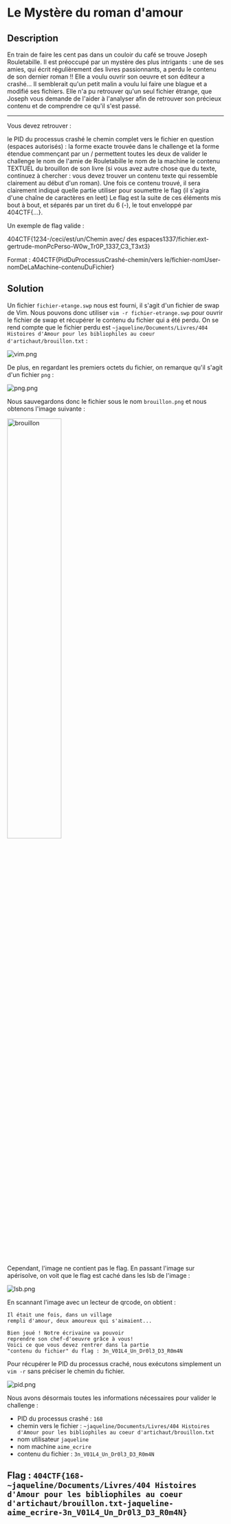 # Le Mystère du roman d'amour

## Description

En train de faire les cent pas dans un couloir du café se trouve Joseph Rouletabille. Il est préoccupé par un mystère des plus intrigants : une de ses amies, qui écrit régulièrement des livres passionnants, a perdu le contenu de son dernier roman !! Elle a voulu ouvrir son oeuvre et son éditeur a crashé... Il semblerait qu'un petit malin a voulu lui faire une blague et a modifié ses fichiers. Elle n'a pu retrouver qu'un seul fichier étrange, que Joseph vous demande de l'aider à l'analyser afin de retrouver son précieux contenu et de comprendre ce qu'il s'est passé.

---

Vous devez retrouver :

le PID du processus crashé
le chemin complet vers le fichier en question (espaces autorisés) : la forme exacte trouvée dans le challenge et la forme étendue commençant par un / permettent toutes les deux de valider le challenge
le nom de l'amie de Rouletabille
le nom de la machine
le contenu TEXTUEL du brouillon de son livre (si vous avez autre chose que du texte, continuez à chercher : vous devez trouver un contenu texte qui ressemble clairement au début d'un roman). Une fois ce contenu trouvé, il sera clairement indiqué quelle partie utiliser pour soumettre le flag (il s'agira d'une chaîne de caractères en leet)
Le flag est la suite de ces éléments mis bout à bout, et séparés par un tiret du 6 (-), le tout enveloppé par 404CTF{...}.

Un exemple de flag valide :

404CTF{1234-/ceci/est/un/Chemin avec/ des espaces1337/fichier.ext-gertrude-monPcPerso-W0w_Tr0P_1337_C3_T3xt3}

Format : 404CTF{PidDuProcessusCrashé-chemin/vers le/fichier-nomUser-nomDeLaMachine-contenuDuFichier}

## Solution

Un fichier `fichier-etange.swp` nous est fourni, il s'agit d'un fichier de swap de Vim. Nous pouvons donc utiliser `vim -r fichier-etrange.swp` pour ouvrir le fichier de swap et récupérer le contenu du fichier qui a été perdu. On se rend compte que le fichier perdu est `~jaqueline/Documents/Livres/404 Histoires d'Amour pour les bibliophiles au coeur d'artichaut/brouillon.txt` :

![vim.png](vim.png)

De plus, en regardant les premiers octets du fichier, on remarque qu'il s'agit d'un fichier `png` :

![png.png](png.png)

Nous sauvegardons donc le fichier sous le nom `brouillon.png` et nous obtenons l'image suivante :

<img src="brouillon.png" alt= "brouillon" width="50%" height="50%">

Cependant, l'image ne contient pas le flag. En passant l'image sur apérisolve, on voit que le flag est caché dans les lsb de l'image :

![lsb.png](lsb.png)

En scannant l'image avec un lecteur de qrcode, on obtient :

```text
Il était une fois, dans un village
rempli d'amour, deux amoureux qui s'aimaient...

Bien joué ! Notre écrivaine va pouvoir
reprendre son chef-d'oeuvre grâce à vous!
Voici ce que vous devez rentrer dans la partie
"contenu du fichier" du flag : 3n_V01L4_Un_Dr0l3_D3_R0m4N
```

Pour récupérer le PID du processus craché, nous exécutons simplement un `vim -r` sans préciser le chemin du fichier.

![pid.png](pid.png)

Nous avons désormais toutes les informations nécessaires pour valider le challenge :

- PID du processus crashé : `168`
- chemin vers le fichier : `~jaqueline/Documents/Livres/404 Histoires d'Amour pour les bibliophiles au coeur d'artichaut/brouillon.txt`
- nom utilisateur `jaqueline`
- nom machine `aime_ecrire`
- contenu du fichier : `3n_V01L4_Un_Dr0l3_D3_R0m4N`

## Flag : `404CTF{168-~jaqueline/Documents/Livres/404 Histoires d'Amour pour les bibliophiles au coeur d'artichaut/brouillon.txt-jaqueline-aime_ecrire-3n_V01L4_Un_Dr0l3_D3_R0m4N}`
